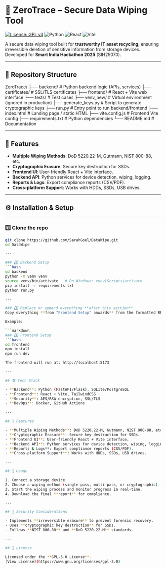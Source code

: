 # 🔐 ZeroTrace – Secure Data Wiping Tool

[![License: GPL v3](https://img.shields.io/badge/License-GPLv3-blue.svg)](https://www.gnu.org/licenses/gpl-3.0)
![Python](https://img.shields.io/badge/Python-3.11-blue)
![React](https://img.shields.io/badge/React-18.2.0-blue)
![Vite](https://img.shields.io/badge/Vite-4.4.9-green)

A secure data wiping tool built for **trustworthy IT asset recycling**, ensuring irreversible deletion of sensitive information from storage devices. Developed for **Smart India Hackathon 2025** (SIH25070).

---

## 📂 Repository Structure
ZeroTrace/
├── backend/ # Python backend logic (APIs, services)
├── certificates/ # SSL/TLS certificates
├── frontend/ # React + Vite web interface
├── tests/ # Test cases
├── venv_new/ # Virtual environment (ignored in production)
├── generate_keys.py # Script to generate cryptographic keys
├── run.py # Entry point to run backend/frontend
├── index.html # Landing page / static HTML
├── vite.config.js # Frontend Vite config
├── requirements.txt # Python dependencies
└── README.md # Documentation

---

## 🚀 Features

- **Multiple Wiping Methods**: DoD 5220.22-M, Gutmann, NIST 800-88, etc.  
- **Cryptographic Erasure**: Secure key destruction for SSDs.  
- **Frontend UI**: User-friendly React + Vite interface.  
- **Backend API**: Python services for device detection, wiping, logging.  
- **Reports & Logs**: Export compliance reports (CSV/PDF).  
- **Cross-platform Support**: Works with HDDs, SSDs, USB drives.

---

## ⚙️ Installation & Setup

---

### 1️⃣ Clone the repo
```bash
git clone https://github.com/SarahGoel/DataWipe.git
cd DataWipe

---

### 2️⃣ Backend Setup
```bash
cd backend
python -m venv venv
source venv/bin/activate   # On Windows: venv\Scripts\activate
pip install -r requirements.txt
python run.py

---

### 3️⃣ Replace or append everything **after this section**
Copy everything **from "Frontend Setup" onwards** from the formatted README I gave you and paste it directly **after your backend setup code block**.

Example:

```markdown
### 3️⃣ Frontend Setup
```bash
cd frontend
npm install
npm run dev

The frontend will run at: http://localhost:5173

---

## 🛠️ Tech Stack

- **Backend**: Python (FastAPI/Flask), SQLite/PostgreSQL  
- **Frontend**: React + Vite, TailwindCSS  
- **Security**: AES/RSA encryption, SSL/TLS  
- **DevOps**: Docker, GitHub Actions  

---

## 🚀 Features

- **Multiple Wiping Methods**: DoD 5220.22-M, Gutmann, NIST 800-88, etc.  
- **Cryptographic Erasure**: Secure key destruction for SSDs.  
- **Frontend UI**: User-friendly React + Vite interface.  
- **Backend API**: Python services for device detection, wiping, logging.  
- **Reports & Logs**: Export compliance reports (CSV/PDF).  
- **Cross-platform Support**: Works with HDDs, SSDs, USB drives.

---

## 📜 Usage

1. Connect a storage device.  
2. Choose a wiping method (single-pass, multi-pass, or cryptographic).  
3. Start the wiping process and monitor progress in real-time.  
4. Download the final **report** for compliance.

---

## 🔐 Security Considerations

- Implements **irreversible erasure** to prevent forensic recovery.  
- Uses **cryptographic key destruction** for SSDs.  
- Follows **NIST 800-88** and **DoD 5220.22-M** standards.

---

## 📄 License

Licensed under the **GPL-3.0 License**.  
[View License](https://www.gnu.org/licenses/gpl-3.0)